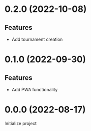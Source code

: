 # 0.2.0 (2022-10-08)

## Features

* Add tournament creation

# 0.1.0 (2022-09-30)

## Features

* Add PWA functionality

# 0.0.0 (2022-08-17)

Initialize project
